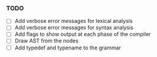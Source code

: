 ### TODO

- [ ] Add verbose error messages for lexical analysis
- [ ] Add verbose error messages for syntax analysis
- [ ] Add flags to show output at each phase of the compiler
- [ ] Draw AST from the nodes
- [ ] Add typedef and typename to the grammar
